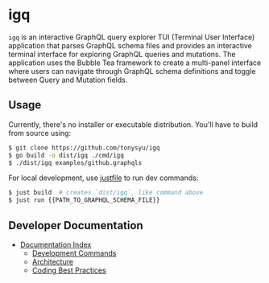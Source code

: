 # igq

`igq` is an interactive GraphQL query explorer TUI (Terminal User Interface) application that parses GraphQL schema files and provides an interactive terminal interface for exploring GraphQL queries and mutations. The application uses the Bubble Tea framework to create a multi-panel interface where users can navigate through GraphQL schema definitions and toggle between Query and Mutation fields.

## Usage

Currently, there's no installer or executable distribution. You'll have to build from
source using:

```sh
$ git clone https://github.com/tonysyu/igq
$ go build -o dist/igq ./cmd/igq
$ ./dist/igq examples/github.graphqls
```

For local development, use [justfile](https://just.systems/man/en/introduction.html) to
run dev commands:
```sh
$ just build  # creates `dist/igq`, like command above
$ just run {{PATH_TO_GRAPHQL_SCHEMA_FILE}}
```

## Developer Documentation

- [Documentation Index](docs/index.md)
    - [Development Commands](docs/development.md)
    - [Architecture](docs/architecture.md)
    - [Coding Best Practices](docs/coding.md)
